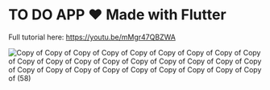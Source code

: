 # TO DO APP ❤️ Made with Flutter

Full tutorial here: https://youtu.be/mMgr47QBZWA

![Copy of Copy of Copy of Copy of Copy of Copy of Copy of Copy of Copy of Copy of Copy of Copy of Copy of Copy of Copy of Copy of Copy of Copy of Copy of Copy of Copy of Copy of Copy of Copy of Copy of Copy of Copy of  (58)](https://user-images.githubusercontent.com/29016489/191162308-a7074e8b-b414-4d08-9b03-9999988e4467.png)
